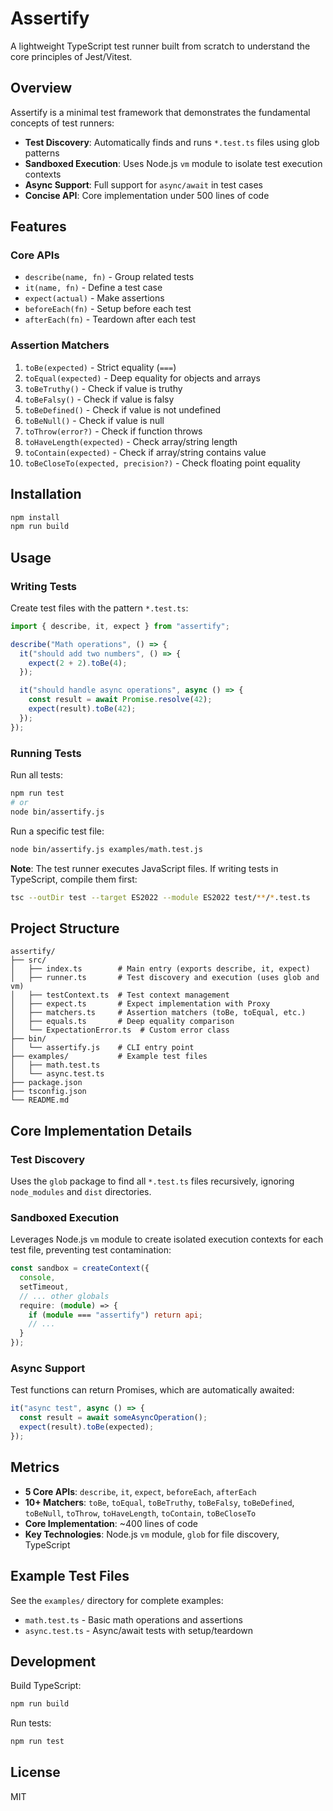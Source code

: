 # Assertify

A lightweight TypeScript test runner built from scratch to understand the core principles of Jest/Vitest.

## Overview

Assertify is a minimal test framework that demonstrates the fundamental concepts of test runners:
- **Test Discovery**: Automatically finds and runs `*.test.ts` files using glob patterns
- **Sandboxed Execution**: Uses Node.js `vm` module to isolate test execution contexts
- **Async Support**: Full support for `async/await` in test cases
- **Concise API**: Core implementation under 500 lines of code

## Features

### Core APIs

- `describe(name, fn)` - Group related tests
- `it(name, fn)` - Define a test case
- `expect(actual)` - Make assertions
- `beforeEach(fn)` - Setup before each test
- `afterEach(fn)` - Teardown after each test

### Assertion Matchers

1. `toBe(expected)` - Strict equality (`===`)
2. `toEqual(expected)` - Deep equality for objects and arrays
3. `toBeTruthy()` - Check if value is truthy
4. `toBeFalsy()` - Check if value is falsy
5. `toBeDefined()` - Check if value is not undefined
6. `toBeNull()` - Check if value is null
7. `toThrow(error?)` - Check if function throws
8. `toHaveLength(expected)` - Check array/string length
9. `toContain(expected)` - Check if array/string contains value
10. `toBeCloseTo(expected, precision?)` - Check floating point equality

## Installation

```bash
npm install
npm run build
```

## Usage

### Writing Tests

Create test files with the pattern `*.test.ts`:

```typescript
import { describe, it, expect } from "assertify";

describe("Math operations", () => {
  it("should add two numbers", () => {
    expect(2 + 2).toBe(4);
  });

  it("should handle async operations", async () => {
    const result = await Promise.resolve(42);
    expect(result).toBe(42);
  });
});
```

### Running Tests

Run all tests:
```bash
npm run test
# or
node bin/assertify.js
```

Run a specific test file:
```bash
node bin/assertify.js examples/math.test.js
```

**Note**: The test runner executes JavaScript files. If writing tests in TypeScript, compile them first:
```bash
tsc --outDir test --target ES2022 --module ES2022 test/**/*.test.ts
```

## Project Structure

```
assertify/
├── src/
│   ├── index.ts        # Main entry (exports describe, it, expect)
│   ├── runner.ts       # Test discovery and execution (uses glob and vm)
│   ├── testContext.ts  # Test context management
│   ├── expect.ts       # Expect implementation with Proxy
│   ├── matchers.ts     # Assertion matchers (toBe, toEqual, etc.)
│   ├── equals.ts       # Deep equality comparison
│   └── ExpectationError.ts  # Custom error class
├── bin/
│   └── assertify.js    # CLI entry point
├── examples/           # Example test files
│   ├── math.test.ts
│   └── async.test.ts
├── package.json
├── tsconfig.json
└── README.md
```

## Core Implementation Details

### Test Discovery

Uses the `glob` package to find all `*.test.ts` files recursively, ignoring `node_modules` and `dist` directories.

### Sandboxed Execution

Leverages Node.js `vm` module to create isolated execution contexts for each test file, preventing test contamination:

```typescript
const sandbox = createContext({
  console,
  setTimeout,
  // ... other globals
  require: (module) => {
    if (module === "assertify") return api;
    // ...
  }
});
```

### Async Support

Test functions can return Promises, which are automatically awaited:

```typescript
it("async test", async () => {
  const result = await someAsyncOperation();
  expect(result).toBe(expected);
});
```

## Metrics

- **5 Core APIs**: `describe`, `it`, `expect`, `beforeEach`, `afterEach`
- **10+ Matchers**: `toBe`, `toEqual`, `toBeTruthy`, `toBeFalsy`, `toBeDefined`, `toBeNull`, `toThrow`, `toHaveLength`, `toContain`, `toBeCloseTo`
- **Core Implementation**: ~400 lines of code
- **Key Technologies**: Node.js `vm` module, `glob` for file discovery, TypeScript

## Example Test Files

See the `examples/` directory for complete examples:

- `math.test.ts` - Basic math operations and assertions
- `async.test.ts` - Async/await tests with setup/teardown

## Development

Build TypeScript:
```bash
npm run build
```

Run tests:
```bash
npm run test
```

## License

MIT
